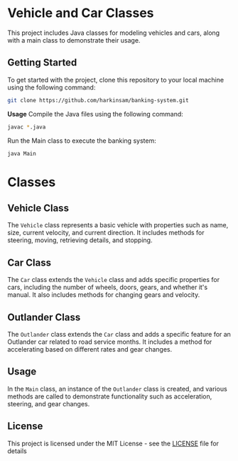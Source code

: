 # Vehicle and Car Classes

This project includes Java classes for modeling vehicles and cars, along with a main class to demonstrate their usage.

## Getting Started

To get started with the project, clone this repository to your local machine using the following command:

```bash
git clone https://github.com/harkinsam/banking-system.git
```

**Usage**
Compile the Java files using the following command:

```bash
javac *.java
```

Run the Main class to execute the banking system:

```bash
java Main
```
# Classes

## Vehicle Class

The `Vehicle` class represents a basic vehicle with properties such as name, size, current velocity, and current direction. It includes methods for steering, moving, retrieving details, and stopping.

## Car Class

The `Car` class extends the `Vehicle` class and adds specific properties for cars, including the number of wheels, doors, gears, and whether it's manual. It also includes methods for changing gears and velocity.

## Outlander Class

The `Outlander` class extends the `Car` class and adds a specific feature for an Outlander car related to road service months. It includes a method for accelerating based on different rates and gear changes.

## Usage

In the `Main` class, an instance of the `Outlander` class is created, and various methods are called to demonstrate functionality such as acceleration, steering, and gear changes.

## License

This project is licensed under the MIT License - see the [LICENSE](LICENSE) file for details